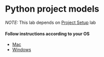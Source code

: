 # Python project models

_NOTE:_ This lab depends on [Project Setup](../labs/readme.md) lab

#### Follow instructions according to your OS

- [Mac](macOS_project_models.md)
- [Windows](windows_project_models.md)
